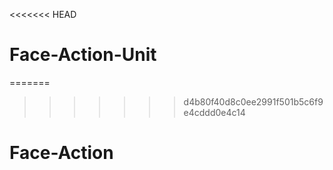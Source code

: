 <<<<<<< HEAD
# Face-Action-Unit
=======
>>>>>>> d4b80f40d8c0ee2991f501b5c6f9e4cddd0e4c14
# Face-Action
